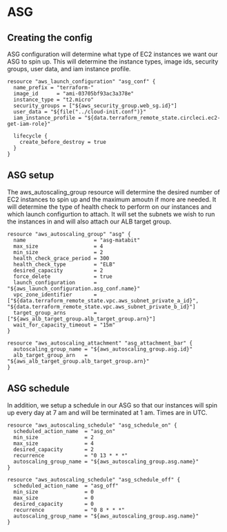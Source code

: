 # ASG

## Creating the config
ASG configuration will determine what type of EC2 instances we want our ASG to spin up. This will determine the instance types, image ids, security groups, user data, and iam instance profile.

```
resource "aws_launch_configuration" "asg_conf" {
  name_prefix = "terraform-"
  image_id      = "ami-03705bf93ac3a378e"
  instance_type = "t2.micro"
  security_groups = ["${aws_security_group.web_sg.id}"]
  user_data = "${file("../cloud-init.conf")}"
  iam_instance_profile = "${data.terraform_remote_state.circleci.ec2-get-iam-role}"

  lifecycle {
    create_before_destroy = true
  }
}
```

## ASG setup
The aws_autoscaling_group resource will determine the desired number of EC2 instances to spin up and the maximum amoutn if more are needed. It will determine the type of health check to perform on our instances and which launch configurtion to attach. It will set the subnets we wish to run the instances in and will also attach our ALB target group.

```
resource "aws_autoscaling_group" "asg" {
  name                      = "asg-matabit"
  max_size                  = 4
  min_size                  = 2
  health_check_grace_period = 300
  health_check_type         = "ELB"
  desired_capacity          = 2
  force_delete              = true
  launch_configuration      = "${aws_launch_configuration.asg_conf.name}"
  vpc_zone_identifier       = ["${data.terraform_remote_state.vpc.aws_subnet_private_a_id}", "${data.terraform_remote_state.vpc.aws_subnet_private_b_id}"]
  target_group_arns         = ["${aws_alb_target_group.alb_target_group.arn}"]
  wait_for_capacity_timeout = "15m"
}

resource "aws_autoscaling_attachment" "asg_attachment_bar" {
  autoscaling_group_name = "${aws_autoscaling_group.asg.id}"
  alb_target_group_arn   = "${aws_alb_target_group.alb_target_group.arn}"
}
```

## ASG schedule
In addition, we setup a schedule in our ASG so that our instances will spin up every day at 7 am and will be terminated at 1 am. Times are in UTC.

```
resource "aws_autoscaling_schedule" "asg_schedule_on" {
  scheduled_action_name  = "asg_on"
  min_size               = 2
  max_size               = 4
  desired_capacity       = 2
  recurrence             = "0 13 * * *"
  autoscaling_group_name = "${aws_autoscaling_group.asg.name}"
}

resource "aws_autoscaling_schedule" "asg_schedule_off" {
  scheduled_action_name  = "asg_off"
  min_size               = 0
  max_size               = 0
  desired_capacity       = 0
  recurrence             = "0 8 * * *"
  autoscaling_group_name = "${aws_autoscaling_group.asg.name}"
}
```